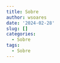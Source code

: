 ```yaml
---
title: Sobre
author: wsoares
date: '2024-02-28'
slug: []
categories:
  - Sobre
tags:
  - Sobre
---
```

